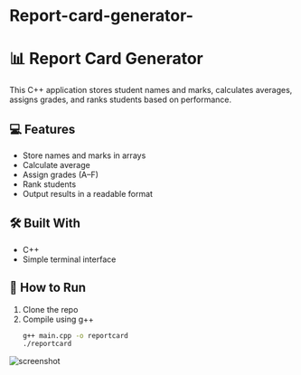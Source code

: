 # Report-card-generator-
# 📊 Report Card Generator

This C++ application stores student names and marks, calculates averages, assigns grades, and ranks students based on performance.

## 💻 Features
- Store names and marks in arrays
- Calculate average
- Assign grades (A–F)
- Rank students
- Output results in a readable format

## 🛠️ Built With
- C++
- Simple terminal interface

## 🚀 How to Run
1. Clone the repo
2. Compile using g++
   ```bash
   g++ main.cpp -o reportcard
   ./reportcard
![screenshot](Screenshot_20250730-131759.jpg)
